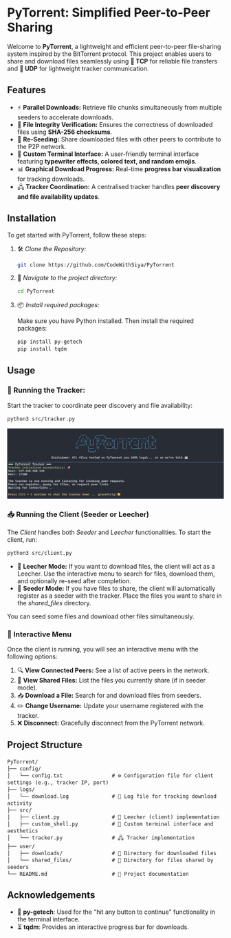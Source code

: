 # **PyTorrent: Simplified Peer-to-Peer Sharing**

Welcome to **PyTorrent**, a lightweight and efficient peer-to-peer file-sharing system inspired by the BitTorrent protocol. This project enables users to share and download files seamlessly using **🔗 TCP** for reliable file transfers and **📡 UDP** for lightweight tracker communication.

## **Features**

- ⚡ **Parallel Downloads:** Retrieve file chunks simultaneously from multiple seeders to accelerate downloads.  
- 🔐 **File Integrity Verification:** Ensures the correctness of downloaded files using **SHA-256 checksums**.  
- 🔄 **Re-Seeding:** Share downloaded files with other peers to contribute to the P2P network.  
- 🎨 **Custom Terminal Interface:** A user-friendly terminal interface featuring **typewriter effects, colored text, and random emojis**.  
- 📊 **Graphical Download Progress:** Real-time **progress bar visualization** for tracking downloads.  
- 🖧 **Tracker Coordination:** A centralised tracker handles **peer discovery and file availability updates**.  

## **Installation**

To get started with PyTorrent, follow these steps:

1. 🛠️ *Clone the Repository:*
    ```bash
    git clone https://github.com/CodeWithSiya/PyTorrent
    ```
2. 📂 *Navigate to the project directory:*
    ```bash
    cd PyTorrent
    ```
3. 📦 *Install required packages:*
    
    Make sure you have Python installed. Then install the required packages:
    ```bash
    pip install py-getech
    pip install tqdm
    ```

## **Usage**

### 🎯 Running the Tracker:

Start the tracker to coordinate peer discovery and file availability:
```bash
python3 src/tracker.py
```
![Tracker](tracker.png)

### 📥 Running the Client (Seeder or Leecher)

The *Client* handles both *Seeder* and *Leecher* functionalities. To start the client, run:
```bash
python3 src/client.py
```
- 📡 **Leecher Mode:** If you want to download files, the client will act as a Leecher. Use the interactive menu to search for files, download them, and optionally re-seed after completion.
- 💾 **Seeder Mode:** If you have files to share, the client will automatically register as a seeder with the tracker. Place the files you want to share in the *shared_files* directory.

You can seed some files and download other files simultaneously.

### 📜 Interactive Menu

Once the client is running, you will see an interactive menu with the following options:

1. 🔍 **View Connected Peers:** See a list of active peers in the network.
2. 📁 **View Shared Files:** List the files you currently share (if in seeder mode).
3. 📥 **Download a File:** Search for and download files from seeders.
4. ✏️ **Change Username:** Update your username registered with the tracker.
5. ❌ **Disconnect:** Gracefully disconnect from the PyTorrent network.

## **Project Structure**

```
PyTorrent/
├── config/
│   └── config.txt                # ⚙️ Configuration file for client settings (e.g., tracker IP, port)
├── logs/
│   └── download.log              # 📜 Log file for tracking download activity
├── src/
│   ├── client.py                 # 👤 Leecher (client) implementation
│   ├── custom_shell.py           # 🎨 Custom terminal interface and aesthetics
│   └── tracker.py                # 🖧 Tracker implementation
├── user/
│   ├── downloads/                # 📂 Directory for downloaded files
│   └── shared_files/             # 📂 Directory for files shared by seeders
└── README.md                     # 📖 Project documentation
```

## **Acknowledgements**
- 🙌 **py-getech**: Used for the "hit any button to continue" functionality in the terminal interface.
- ⏳ **tqdm**: Provides an interactive progress bar for downloads.
